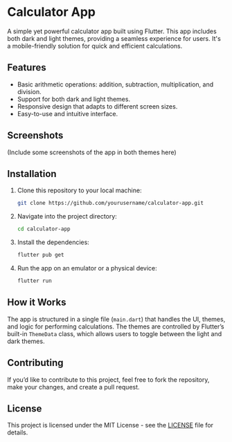 # Calculator App

A simple yet powerful calculator app built using Flutter. This app includes both dark and light themes, providing a seamless experience for users. It's a mobile-friendly solution for quick and efficient calculations.

## Features
- Basic arithmetic operations: addition, subtraction, multiplication, and division.
- Support for both dark and light themes.
- Responsive design that adapts to different screen sizes.
- Easy-to-use and intuitive interface.

## Screenshots
(Include some screenshots of the app in both themes here)

## Installation

1. Clone this repository to your local machine:
    ```bash
    git clone https://github.com/yourusername/calculator-app.git
    ```

2. Navigate into the project directory:
    ```bash
    cd calculator-app
    ```

3. Install the dependencies:
    ```bash
    flutter pub get
    ```

4. Run the app on an emulator or a physical device:
    ```bash
    flutter run
    ```

## How it Works

The app is structured in a single file (`main.dart`) that handles the UI, themes, and logic for performing calculations. The themes are controlled by Flutter’s built-in `ThemeData` class, which allows users to toggle between the light and dark themes.

## Contributing

If you’d like to contribute to this project, feel free to fork the repository, make your changes, and create a pull request.

## License

This project is licensed under the MIT License - see the [LICENSE](LICENSE) file for details.
